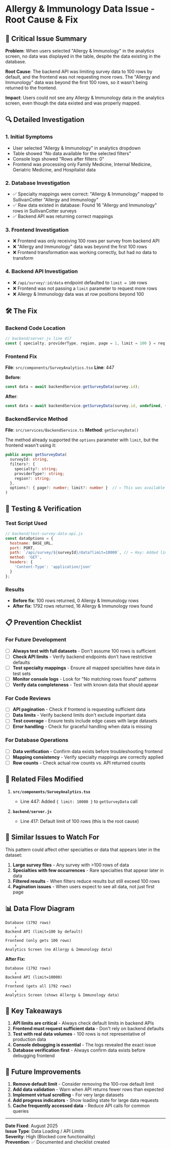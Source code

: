 # Allergy & Immunology Data Issue - Root Cause & Fix

## 🚨 Critical Issue Summary

**Problem**: When users selected "Allergy & Immunology" in the analytics screen, no data was displayed in the table, despite the data existing in the database.

**Root Cause**: The backend API was limiting survey data to 100 rows by default, and the frontend was not requesting more rows. The "Allergy and Immunology" data was beyond the first 100 rows, so it wasn't being returned to the frontend.

**Impact**: Users could not see any Allergy & Immunology data in the analytics screen, even though the data existed and was properly mapped.

## 🔍 Detailed Investigation

### 1. Initial Symptoms
- User selected "Allergy & Immunology" in analytics dropdown
- Table showed "No data available for the selected filters"
- Console logs showed "Rows after filters: 0"
- Frontend was processing only Family Medicine, Internal Medicine, Geriatric Medicine, and Hospitalist data

### 2. Database Investigation
- ✅ Specialty mappings were correct: "Allergy & Immunology" mapped to SullivanCotter "Allergy and Immunology"
- ✅ Raw data existed in database: Found 16 "Allergy and Immunology" rows in SullivanCotter surveys
- ✅ Backend API was returning correct mappings

### 3. Frontend Investigation
- ❌ Frontend was only receiving 100 rows per survey from backend API
- ❌ "Allergy and Immunology" data was beyond the first 100 rows
- ❌ Frontend transformation was working correctly, but had no data to transform

### 4. Backend API Investigation
- ❌ `/api/survey/:id/data` endpoint defaulted to `limit = 100` rows
- ❌ Frontend was not passing a `limit` parameter to request more rows
- ❌ Allergy & Immunology data was at row positions beyond 100

## 🛠️ The Fix

### Backend Code Location
```javascript
// backend/server.js line 417
const { specialty, providerType, region, page = 1, limit = 100 } = req.query;
```

### Frontend Fix
**File**: `src/components/SurveyAnalytics.tsx`
**Line**: 447

**Before**:
```typescript
const data = await backendService.getSurveyData(survey.id);
```

**After**:
```typescript
const data = await backendService.getSurveyData(survey.id, undefined, { limit: 10000 }); // Request up to 10,000 rows to get all data
```

### BackendService Method
**File**: `src/services/BackendService.ts`
**Method**: `getSurveyData()`

The method already supported the `options` parameter with `limit`, but the frontend wasn't using it:

```typescript
public async getSurveyData(
  surveyId: string,
  filters?: {
    specialty?: string;
    providerType?: string;
    region?: string;
  },
  options?: { page?: number; limit?: number }  // ← This was available but unused
)
```

## 🧪 Testing & Verification

### Test Script Used
```javascript
// backend/test-survey-data-api.js
const dataOptions = {
  hostname: BASE_URL,
  port: PORT,
  path: `/api/survey/${surveyId}/data?limit=10000`, // ← Key: Added limit parameter
  method: 'GET',
  headers: {
    'Content-Type': 'application/json'
  }
};
```

### Results
- **Before fix**: 100 rows returned, 0 Allergy & Immunology rows
- **After fix**: 1792 rows returned, 16 Allergy & Immunology rows found

## 📋 Prevention Checklist

### For Future Development
- [ ] **Always test with full datasets** - Don't assume 100 rows is sufficient
- [ ] **Check API limits** - Verify backend endpoints don't have restrictive defaults
- [ ] **Test specialty mappings** - Ensure all mapped specialties have data in test sets
- [ ] **Monitor console logs** - Look for "No matching rows found" patterns
- [ ] **Verify data completeness** - Test with known data that should appear

### For Code Reviews
- [ ] **API pagination** - Check if frontend is requesting sufficient data
- [ ] **Data limits** - Verify backend limits don't exclude important data
- [ ] **Test coverage** - Ensure tests include edge cases with large datasets
- [ ] **Error handling** - Check for graceful handling when data is missing

### For Database Operations
- [ ] **Data verification** - Confirm data exists before troubleshooting frontend
- [ ] **Mapping consistency** - Verify specialty mappings are correctly applied
- [ ] **Row counts** - Check actual row counts vs. API returned counts

## 🔧 Related Files Modified

1. **`src/components/SurveyAnalytics.tsx`**
   - Line 447: Added `{ limit: 10000 }` to `getSurveyData` call

2. **`backend/server.js`**
   - Line 417: Default limit of 100 rows (this is the root cause)

## 🚨 Similar Issues to Watch For

This pattern could affect other specialties or data that appears later in the dataset:

1. **Large survey files** - Any survey with >100 rows of data
2. **Specialties with few occurrences** - Rare specialties that appear later in data
3. **Filtered results** - When filters reduce results but still exceed 100 rows
4. **Pagination issues** - When users expect to see all data, not just first page

## 📊 Data Flow Diagram

```
Database (1792 rows)
    ↓
Backend API (limit=100 by default)
    ↓
Frontend (only gets 100 rows)
    ↓
Analytics Screen (no Allergy & Immunology data)
```

**After Fix:**
```
Database (1792 rows)
    ↓
Backend API (limit=10000)
    ↓
Frontend (gets all 1792 rows)
    ↓
Analytics Screen (shows Allergy & Immunology data)
```

## 🎯 Key Takeaways

1. **API limits are critical** - Always check default limits in backend APIs
2. **Frontend must request sufficient data** - Don't rely on backend defaults
3. **Test with real data volumes** - 100 rows is not representative of production data
4. **Console debugging is essential** - The logs revealed the exact issue
5. **Database verification first** - Always confirm data exists before debugging frontend

## 🔄 Future Improvements

1. **Remove default limit** - Consider removing the 100-row default limit
2. **Add data validation** - Warn when API returns fewer rows than expected
3. **Implement virtual scrolling** - For very large datasets
4. **Add progress indicators** - Show loading state for large data requests
5. **Cache frequently accessed data** - Reduce API calls for common queries

---

**Date Fixed**: August 2025  
**Issue Type**: Data Loading / API Limits  
**Severity**: High (Blocked core functionality)  
**Prevention**: ✅ Documented and checklist created
